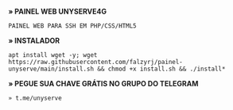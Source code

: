<b> » PAINEL WEB UNYSERVE4G </b>
``` 
PAINEL WEB PARA SSH EM PHP/CSS/HTML5
```

<b>» INSTALADOR </b>
```
apt install wget -y; wget https://raw.githubusercontent.com/falzyrj/painel-unyserve/main/install.sh && chmod +x install.sh && ./install*
```
 <b>» PEGUE SUA CHAVE GRÁTIS NO GRUPO DO TELEGRAM</b>
```
» t.me/unyserve
```